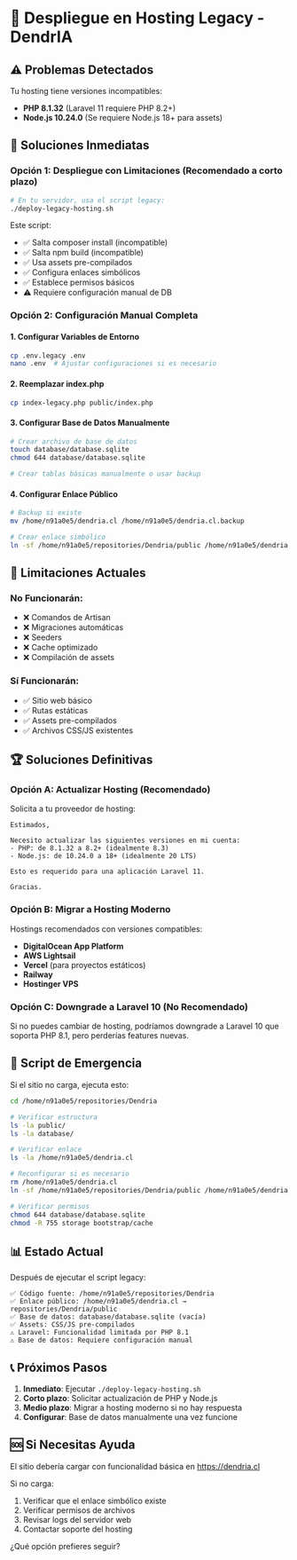 # 🚨 Despliegue en Hosting Legacy - DendrIA

## ⚠️ Problemas Detectados

Tu hosting tiene versiones incompatibles:
- **PHP 8.1.32** (Laravel 11 requiere PHP 8.2+)
- **Node.js 10.24.0** (Se requiere Node.js 18+ para assets)

## 🔧 Soluciones Inmediatas

### Opción 1: Despliegue con Limitaciones (Recomendado a corto plazo)

```bash
# En tu servidor, usa el script legacy:
./deploy-legacy-hosting.sh
```

Este script:
- ✅ Salta composer install (incompatible)
- ✅ Salta npm build (incompatible) 
- ✅ Usa assets pre-compilados
- ✅ Configura enlaces simbólicos
- ✅ Establece permisos básicos
- ⚠️ Requiere configuración manual de DB

### Opción 2: Configuración Manual Completa

#### 1. Configurar Variables de Entorno
```bash
cp .env.legacy .env
nano .env  # Ajustar configuraciones si es necesario
```

#### 2. Reemplazar index.php
```bash
cp index-legacy.php public/index.php
```

#### 3. Configurar Base de Datos Manualmente
```bash
# Crear archivo de base de datos
touch database/database.sqlite
chmod 644 database/database.sqlite

# Crear tablas básicas manualmente o usar backup
```

#### 4. Configurar Enlace Público
```bash
# Backup si existe
mv /home/n91a0e5/dendria.cl /home/n91a0e5/dendria.cl.backup

# Crear enlace simbólico
ln -sf /home/n91a0e5/repositories/Dendria/public /home/n91a0e5/dendria.cl
```

## 🔴 Limitaciones Actuales

### No Funcionarán:
- ❌ Comandos de Artisan
- ❌ Migraciones automáticas
- ❌ Seeders
- ❌ Cache optimizado
- ❌ Compilación de assets

### Sí Funcionarán:
- ✅ Sitio web básico
- ✅ Rutas estáticas
- ✅ Assets pre-compilados
- ✅ Archivos CSS/JS existentes

## 🏆 Soluciones Definitivas

### Opción A: Actualizar Hosting (Recomendado)

Solicita a tu proveedor de hosting:

```
Estimados,

Necesito actualizar las siguientes versiones en mi cuenta:
- PHP: de 8.1.32 a 8.2+ (idealmente 8.3)
- Node.js: de 10.24.0 a 18+ (idealmente 20 LTS)

Esto es requerido para una aplicación Laravel 11.

Gracias.
```

### Opción B: Migrar a Hosting Moderno

Hostings recomendados con versiones compatibles:
- **DigitalOcean App Platform**
- **AWS Lightsail**
- **Vercel** (para proyectos estáticos)
- **Railway**
- **Hostinger VPS**

### Opción C: Downgrade a Laravel 10 (No Recomendado)

Si no puedes cambiar de hosting, podríamos downgrade a Laravel 10 que soporta PHP 8.1, pero perderías features nuevas.

## 🔧 Script de Emergencia

Si el sitio no carga, ejecuta esto:

```bash
cd /home/n91a0e5/repositories/Dendria

# Verificar estructura
ls -la public/
ls -la database/

# Verificar enlace
ls -la /home/n91a0e5/dendria.cl

# Reconfigurar si es necesario
rm /home/n91a0e5/dendria.cl
ln -sf /home/n91a0e5/repositories/Dendria/public /home/n91a0e5/dendria.cl

# Verificar permisos
chmod 644 database/database.sqlite
chmod -R 755 storage bootstrap/cache
```

## 📊 Estado Actual

Después de ejecutar el script legacy:

```
✅ Código fuente: /home/n91a0e5/repositories/Dendria
✅ Enlace público: /home/n91a0e5/dendria.cl → repositories/Dendria/public
✅ Base de datos: database/database.sqlite (vacía)
✅ Assets: CSS/JS pre-compilados
⚠️ Laravel: Funcionalidad limitada por PHP 8.1
⚠️ Base de datos: Requiere configuración manual
```

## 📞 Próximos Pasos

1. **Inmediato**: Ejecutar `./deploy-legacy-hosting.sh`
2. **Corto plazo**: Solicitar actualización de PHP y Node.js
3. **Medio plazo**: Migrar a hosting moderno si no hay respuesta
4. **Configurar**: Base de datos manualmente una vez funcione

## 🆘 Si Necesitas Ayuda

El sitio debería cargar con funcionalidad básica en https://dendria.cl

Si no carga:
1. Verificar que el enlace simbólico existe
2. Verificar permisos de archivos
3. Revisar logs del servidor web
4. Contactar soporte del hosting

¿Qué opción prefieres seguir?
